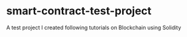 # smart-contract-test-project
A test project I created following tutorials on Blockchain using Solidity
